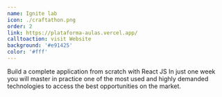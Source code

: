 ```yaml
---
name: Ignite lab
icon: ./craftathon.png
order: 2
link: https://plataforma-aulas.vercel.app/
calltoaction: visit Website
background: '#e91425'
color: '#fff'
---
```


Build a complete application from scratch with React JS
In just one week you will master in practice one of the most used and highly demanded technologies to access the best opportunities on the market.
